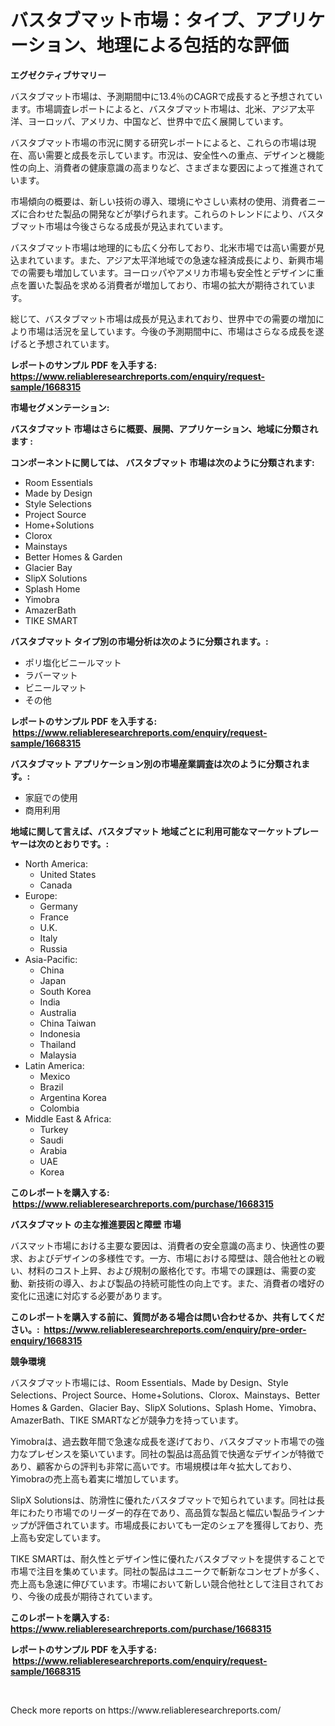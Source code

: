 <p><h1>バスタブマット市場：タイプ、アプリケーション、地理による包括的な評価</h1></p><p><strong>エグゼクティブサマリー</strong></p>
<p><p>バスタブマット市場は、予測期間中に13.4％のCAGRで成長すると予想されています。市場調査レポートによると、バスタブマット市場は、北米、アジア太平洋、ヨーロッパ、アメリカ、中国など、世界中で広く展開しています。</p><p>バスタブマット市場の市況に関する研究レポートによると、これらの市場は現在、高い需要と成長を示しています。市況は、安全性への重点、デザインと機能性の向上、消費者の健康意識の高まりなど、さまざまな要因によって推進されています。</p><p>市場傾向の概要は、新しい技術の導入、環境にやさしい素材の使用、消費者ニーズに合わせた製品の開発などが挙げられます。これらのトレンドにより、バスタブマット市場は今後さらなる成長が見込まれています。</p><p>バスタブマット市場は地理的にも広く分布しており、北米市場では高い需要が見込まれています。また、アジア太平洋地域での急速な経済成長により、新興市場での需要も増加しています。ヨーロッパやアメリカ市場も安全性とデザインに重点を置いた製品を求める消費者が増加しており、市場の拡大が期待されています。</p><p>総じて、バスタブマット市場は成長が見込まれており、世界中での需要の増加により市場は活況を呈しています。今後の予測期間中に、市場はさらなる成長を遂げると予想されています。</p></p>
<p><strong>レポートのサンプル PDF を入手する: <a href="https://www.reliableresearchreports.com/enquiry/request-sample/1668315">https://www.reliableresearchreports.com/enquiry/request-sample/1668315</a></strong></p>
<p><strong>市場セグメンテーション:</strong></p>
<p><strong> バスタブマット 市場はさらに概要、展開、アプリケーション、地域に分類されます :</strong></p>
<p><strong>コンポーネントに関しては、 バスタブマット 市場は次のように分類されます: &nbsp;</strong></p>
<p><ul><li>Room Essentials</li><li>Made by Design</li><li>Style Selections</li><li>Project Source</li><li>Home+Solutions</li><li>Clorox</li><li>Mainstays</li><li>Better Homes & Garden</li><li>Glacier Bay</li><li>SlipX Solutions</li><li>Splash Home</li><li>Yimobra</li><li>AmazerBath</li><li>TIKE SMART</li></ul></p>
<p><strong> バスタブマット タイプ別の市場分析は次のように分類されます。:</strong></p>
<p><ul><li>ポリ塩化ビニールマット</li><li>ラバーマット</li><li>ビニールマット</li><li>その他</li></ul></p>
<p><strong>レポートのサンプル PDF を入手する: &nbsp;<a href="https://www.reliableresearchreports.com/enquiry/request-sample/1668315">https://www.reliableresearchreports.com/enquiry/request-sample/1668315</a></strong></p>
<p><strong> バスタブマット アプリケーション別の市場産業調査は次のように分類されます。:</strong></p>
<p><ul><li>家庭での使用</li><li>商用利用</li></ul></p>
<p><strong>地域に関して言えば、バスタブマット 地域ごとに利用可能なマーケットプレーヤーは次のとおりです。:</strong></p>
<p><ul>
    <li>
        North America:
        <ul>
            <li>United States</li>
            <li>Canada</li>
        </ul>
    </li>
    <li>
        Europe:
        <ul>
            <li>Germany</li>
            <li>France</li>
            <li>U.K.</li>
            <li>Italy</li>
            <li>Russia</li>
        </ul>
    </li>
    <li>
        Asia-Pacific:
        <ul>
            <li>China</li>
            <li>Japan</li>
            <li>South Korea</li>
            <li>India</li>
            <li>Australia</li>
            <li>China Taiwan</li>
            <li>Indonesia</li>
            <li>Thailand</li>
            <li>Malaysia</li>
        </ul>
    </li>
    <li>
        Latin America:
        <ul>
            <li>Mexico</li>
            <li>Brazil</li>
            <li>Argentina Korea</li>
            <li>Colombia</li>
        </ul>
    </li>
    <li>
        Middle East & Africa:
        <ul>
            <li>Turkey</li>
            <li>Saudi</li>
            <li>Arabia</li>
            <li>UAE</li>
            <li>Korea</li>
        </ul>
    </li>
    </ul></p>
<p><strong>このレポートを購入する: &nbsp;<a href="https://www.reliableresearchreports.com/purchase/1668315">https://www.reliableresearchreports.com/purchase/1668315</a></strong></p>
<p><strong>バスタブマット の主な推進要因と障壁 市場</strong></p>
<p><p>バスマット市場における主要な要因は、消費者の安全意識の高まり、快適性の要求、およびデザインの多様性です。一方、市場における障壁は、競合他社との戦い、材料のコスト上昇、および規制の厳格化です。市場での課題は、需要の変動、新技術の導入、および製品の持続可能性の向上です。また、消費者の嗜好の変化に迅速に対応する必要があります。</p></p>
<p><strong>このレポートを購入する前に、質問がある場合は問い合わせるか、共有してください。:&nbsp; <a href="https://www.reliableresearchreports.com/enquiry/pre-order-enquiry/1668315">https://www.reliableresearchreports.com/enquiry/pre-order-enquiry/1668315</a></strong></p>
<p><strong>競争環境</strong></p>
<p><p>バスタブマット市場には、Room Essentials、Made by Design、Style Selections、Project Source、Home+Solutions、Clorox、Mainstays、Better Homes & Garden、Glacier Bay、SlipX Solutions、Splash Home、Yimobra、AmazerBath、TIKE SMARTなどが競争力を持っています。</p><p>Yimobraは、過去数年間で急速な成長を遂げており、バスタブマット市場での強力なプレゼンスを築いています。同社の製品は高品質で快適なデザインが特徴であり、顧客からの評判も非常に高いです。市場規模は年々拡大しており、Yimobraの売上高も着実に増加しています。</p><p>SlipX Solutionsは、防滑性に優れたバスタブマットで知られています。同社は長年にわたり市場でのリーダー的存在であり、高品質な製品と幅広い製品ラインナップが評価されています。市場成長においても一定のシェアを獲得しており、売上高も安定しています。</p><p>TIKE SMARTは、耐久性とデザイン性に優れたバスタブマットを提供することで市場で注目を集めています。同社の製品はユニークで斬新なコンセプトが多く、売上高も急速に伸びています。市場において新しい競合他社として注目されており、今後の成長が期待されています。</p></p>
<p><strong>このレポートを購入する: &nbsp; <a href="https://www.reliableresearchreports.com/purchase/1668315">https://www.reliableresearchreports.com/purchase/1668315</a></strong></p>
<p><strong>レポートのサンプル PDF を入手する: &nbsp;<a href="https://www.reliableresearchreports.com/enquiry/request-sample/1668315">https://www.reliableresearchreports.com/enquiry/request-sample/1668315</a></strong><strong></strong></p>
<p>&nbsp;</p>
<p>Check more reports on https://www.reliableresearchreports.com/</p>